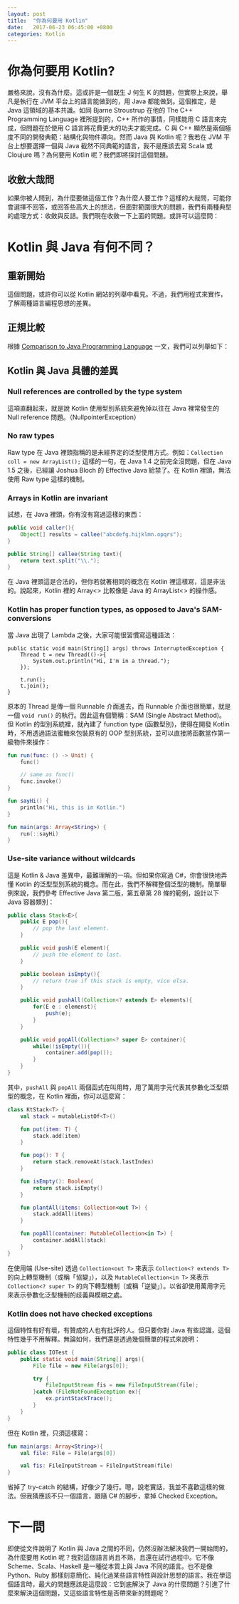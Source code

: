 ```yaml
---
layout: post
title:  "你為何要用 Kotlin"
date:   2017-06-23 06:45:00 +0800
categories: Kotlin
---
```


# 你為何要用 Kotlin?

嚴格來說，沒有為什麼。這或許是一個既生 J 何生 K 的問題，但實際上來說，舉凡是執行在 JVM 平台上的語言能做到的，用 Java 都能做到。這個推定，是 Java 這領域的基本共識。如同 Bjarne Stroustrup 在他的 The C++ Programming Language 裡所提到的，C++ 所作的事情，同樣能用 C 語言來完成，但問題在於使用 C 語言將花費更大的功夫才能完成。C 與 C++ 顯然是兩個極度不同的開發典範：結構化與物件導向。然而 Java 與 Kotlin 呢？我若在 JVM 平台上想要選擇一個與 Java 截然不同典範的語言，我不是應該去寫 Scala 或 Cloujure 嗎？為何要用 Kotlin 呢？我們即將探討這個問題。

## 收斂大哉問

如果你被人問到，為什麼要做這個工作？為什麼人要工作？這樣的大哉問，可能你會選擇不回答，或回答些高大上的想法，但面對範圍很大的問題，我們有兩種典型的處理方式：收斂與反詰。我們現在收斂一下上面的問題。或許可以這麼問：

# Kotlin 與 Java 有何不同？

## 重新開始

這個問題，或許你可以從 Kotlin 網站的列舉中看見。不過，我們用程式來實作，了解兩種語言編程思想的差異。

## 正規比較

根據 [Comparison to Java Programming Language](https://kotlinlang.org/docs/reference/comparison-to-java.html) 一文，我們可以列舉如下：

## Kotlin 與 Java 具體的差異

### Null references are controlled by the type system

這項直翻起來，就是說 Kotlin 使用型別系統來避免掉以往在 Java 裡常發生的 Null reference 問題。（NullpointerException）

### No raw types

Raw type 在 Java 裡頭指稱的是未經界定的泛型使用方式。例如：```Collection coll = new ArrayList();``` 這樣的一句，在 Java 1.4 之前完全沒問題，但在 Java 1.5 之後，已經讓 Joshua Bloch 的 Effective Java 給禁了。在 Kotlin 裡頭，無法使用 Raw type 這樣的機制。

### Arrays in Kotlin are invariant

試想，在 Java 裡頭，你有沒有寫過這樣的東西：

```java
public void caller(){
    Object[] results = callee("abcdefg.hijklmn.opqrs");
}

public String[] callee(String text){
    return text.split("\\.");
}
```

在 Java 裡頭這是合法的，但你若就著相同的概念在 Kotlin 裡這樣寫，這是非法的。說起來，Kotlin 裡的 Array<> 比較像是 Java 的 ArrayList<> 的操作感。

### Kotlin has proper function types, as opposed to Java's SAM-conversions

當 Java 出現了 Lambda 之後，大家可能很習慣寫這種語法：

```javva
public static void main(String[] args) throws InterruptedException {
    Thread t = new Thread(()->{
        System.out.println("Hi, I'm in a thread.");
    });

    t.run();
    t.join();
}
```

原本的 Thread 是傳一個 Runnable 介面進去，而 Runnable 介面也很簡單，就是一個 ```void run()``` 的執行。因此這有個簡稱：SAM (Single Abstract Method)。但 Kotlin 的型別系統裡，就內建了 function type (函數型別)，使得在開發 Kotlin 時，不用透過語法蜜糖來包裝原有的 OOP 型別系統，並可以直接將函數當作第一級物件來操作：

```kotlin
fun run(func: () -> Unit) {
    func()

    // same as func()
    func.invoke()
}

fun sayHi() {
    println("Hi, this is in Kotlin.")
}

fun main(args: Array<String>) {
    run(::sayHi)
}
```

### Use-site variance without wildcards

這是 Kotlin & Java 差異中，最難理解的一項。但如果你寫過 C#，你會很快地弄懂 Kotlin 的泛型型別系統的概念。而在此，我們不解釋整個泛型的機制。簡單舉例來說，我們參考 Effective Java 第二版，第五章第 28 條的範例，設計以下 Java 容器類別：

```java
public class Stack<E>{
    public E pop(){
        // pop the last element.
    }

    public void push(E element){
        // push the element to last.
    }

    public boolean isEmpty(){
        // return true if this stack is empty, vice elsa.
    }

    public void pushAll(Collection<? extends E> elements){
        for(E e : elemenst){
            push(e);
        }
    }

    public void popAll(Collection<? super E> container){
        while(!isEmpty()){
            container.add(pop());
        }
    }
}
```

其中，```pushAll``` 與 ```popAll``` 兩個函式在叫用時，用了萬用字元代表其參數化泛型類型的概念，在 Kotlin 裡面，你可以這麼寫：

```kotlin
class KtStack<T> {
    val stack = mutableListOf<T>()

    fun put(item: T) {
        stack.add(item)
    }

    fun pop(): T {
        return stack.removeAt(stack.lastIndex)
    }

    fun isEmpty(): Boolean{
        return stack.isEmpty()
    }

    fun plantAll(items: Collection<out T>) {
        stack.addAll(items)
    }

    fun popAll(container: MutableCollection<in T>) {
        container.addAll(stack)
    }
}
```

在使用端 (Use-site) 透過 ```Collection<out T>``` 來表示 ```Collection<? extends T>``` 的向上轉型機制（或稱「協變」），以及 ```MutableCollection<in T>``` 來表示 ```Collection<? super T>``` 的向下轉型機制（或稱「逆變」）。以省卻使用萬用字元來表示參數化泛型機制的歧義與模糊之處。

### Kotlin does not have checked exceptions

這個特性有好有壞，有贊成的人也有批評的人。但只要你對 Java 有些認識，這個特性幾乎不用解釋。無論如何，我們還是透過幾個簡單的程式來說明：

```java
public class IOTest {
    public static void main(String[] args){
        File file = new File(args[0]);

        try {
            FileInputStream fis = new FileInputStream(file);
        }catch (FileNotFoundException ex){
            ex.printStackTrace();
        }
    }
}
```

但在 Kotlin 裡，只須這樣寫：

```kotlin
fun main(args: Array<String>){
    val file: File = File(args[0])

    val fis: FileInputStream = FileInputStream(file)
}
```

省掉了 try-catch 的結構，好像少了幾行。嗯，說老實話，我並不喜歡這樣的做法。但我猜應該不只一個語言，跟隨 C# 的腳步，拿掉 Checked Exception。

# 下一問

即使從文件說明了 Kotlin 與 Java 之間的不同，仍然沒辦法解決我們一開始問的，為什麼要用 Kotlin 呢？我對這個語言尚且不熟，且還在試行過程中。它不像 Scheme、Scala、Haskell 是一種從本質上與 Java 不同的語言。也不是像 Python、Ruby 那樣刻意簡化、純化過某些語言特性與設計思想的語言。我在學這個語言時，最大的問題應該是這麼說：它到底解決了 Java 的什麼問題？引進了什麼來解決這個問題，又這些語言特性是否帶來新的問題呢？